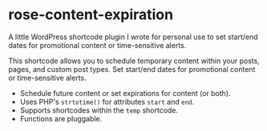 # rose-content-expiration
A little WordPress shortcode plugin I wrote for personal use to set start/end dates for promotional content or time-sensitive alerts.

This shortcode allows you to schedule temporary content within your posts, pages, and custom post types. Set start/end dates for promotional content or time-sensitive alerts. 

- Schedule future content or set expirations for content (or both).
- Uses PHP's `strtotime()` for attributes `start` and `end`.
- Supports shortcodes within the `temp` shortcode.
- Functions are pluggable.
